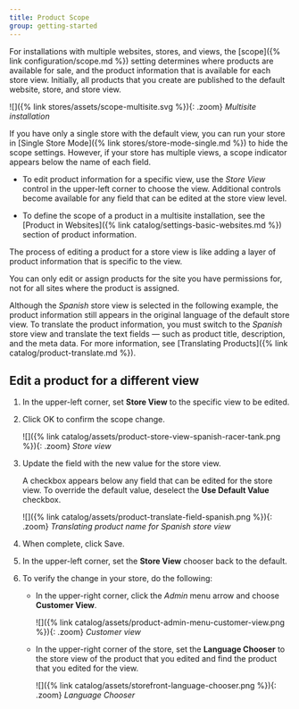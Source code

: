 ```yaml
---
title: Product Scope
group: getting-started
---
```


For installations with multiple websites, stores, and views, the [scope]({% link configuration/scope.md %}) setting determines where products are available for sale, and the product information that is available for each store view. Initially, all products that you create are published to the default website, store, and store view.

![]({% link stores/assets/scope-multisite.svg %}){: .zoom}
_Multisite installation_

If you have only a single store with the default view, you can run your store in [Single Store Mode]({% link stores/store-mode-single.md %}) to hide the scope settings. However, if your store has multiple views, a scope indicator appears below the name of each field.

- To edit product information for a specific view, use the _Store View_ control in the upper-left corner to choose the view. Additional controls become available for any field that can be edited at the store view level.

- To define the scope of a product in a multisite installation, see the [Product in Websites]({% link catalog/settings-basic-websites.md %}) section of product information.

The process of editing a product for a store view is like adding a layer of product information that is specific to the view.

You can only edit or assign products for the site you have permissions for, not for all sites where the product is assigned.

Although the _Spanish_ store view is selected in the following example, the product information still appears in the original language of the default store view. To translate the product information, you must switch to the _Spanish_ store view and translate the text fields — such as product title, description, and the meta data. For more information, see [Translating Products]({% link catalog/product-translate.md %}).

## Edit a product for a different view

1. In the upper-left corner, set **Store View** to the specific view to be edited.

1. Click <span class="btn">OK</span> to confirm the scope change.

    ![]({% link catalog/assets/product-store-view-spanish-racer-tank.png %}){: .zoom}
    _Store view_

1. Update the field with the new value for the store view.

    A checkbox appears below any field that can be edited for the store view. To override the default value, deselect the **Use Default Value** checkbox.

    ![]({% link catalog/assets/product-translate-field-spanish.png %}){: .zoom}
    _Translating product name for Spanish store view_

1. When complete, click <span class="btn">Save</span>.

1. In the upper-left corner, set the **Store View** chooser back to the default.

1. To verify the change in your store, do the following:

   - In the upper-right corner, click the _Admin_ menu arrow and choose **Customer View**.

      ![]({% link catalog/assets/product-admin-menu-customer-view.png %}){: .zoom}
      _Customer view_

   - In the upper-right corner of the store, set the **Language Chooser** to the store view of the product that you edited and find the product that you edited for the view.

      ![]({% link catalog/assets/storefront-language-chooser.png %}){: .zoom}
      _Language Chooser_
